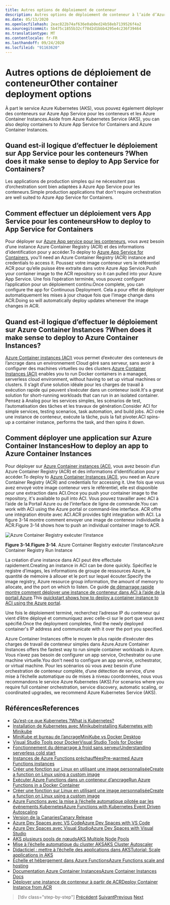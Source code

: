 ```yaml
---
title: Autres options de déploiement de conteneur
description: Autres options de déploiement de conteneur à l’aide d’Azure
ms.date: 05/13/2020
ms.openlocfilehash: 2eac822b74af636e0ab0ed24b58eb7139526f4a2
ms.sourcegitcommit: 5b475c1855b32cf78d2d1bbb4295e4c236f39464
ms.translationtype: MT
ms.contentlocale: fr-FR
ms.lasthandoff: 09/24/2020
ms.locfileid: "91163620"
---
```

# <a name="other-container-deployment-options"></a><span data-ttu-id="efb7e-103">Autres options de déploiement de conteneur</span><span class="sxs-lookup"><span data-stu-id="efb7e-103">Other container deployment options</span></span>

<span data-ttu-id="efb7e-104">À part le service Azure Kubernetes (AKS), vous pouvez également déployer des conteneurs sur Azure App Service pour les conteneurs et les Azure Container Instances.</span><span class="sxs-lookup"><span data-stu-id="efb7e-104">Aside from Azure Kubernetes Service (AKS), you can also deploy containers to Azure App Service for Containers and Azure Container Instances.</span></span>

## <a name="when-does-it-make-sense-to-deploy-to-app-service-for-containers"></a><span data-ttu-id="efb7e-105">Quand est-il logique d’effectuer le déploiement sur App Service pour les conteneurs ?</span><span class="sxs-lookup"><span data-stu-id="efb7e-105">When does it make sense to deploy to App Service for Containers?</span></span>

<span data-ttu-id="efb7e-106">Les applications de production simples qui ne nécessitent pas d’orchestration sont bien adaptées à Azure App Service pour les conteneurs.</span><span class="sxs-lookup"><span data-stu-id="efb7e-106">Simple production applications that don't require orchestration are well suited to Azure App Service for Containers.</span></span>

## <a name="how-to-deploy-to-app-service-for-containers"></a><span data-ttu-id="efb7e-107">Comment effectuer un déploiement vers App Service pour les conteneurs</span><span class="sxs-lookup"><span data-stu-id="efb7e-107">How to deploy to App Service for Containers</span></span>

<span data-ttu-id="efb7e-108">Pour déployer sur [Azure App service pour les conteneurs](https://azure.microsoft.com/services/app-service/containers/), vous avez besoin d’une instance Azure Container Registry (ACR) et des informations d’identification pour y accéder.</span><span class="sxs-lookup"><span data-stu-id="efb7e-108">To deploy to [Azure App Service for Containers](https://azure.microsoft.com/services/app-service/containers/), you'll need an Azure Container Registry (ACR) instance and credentials to access it.</span></span> <span data-ttu-id="efb7e-109">Poussez votre image conteneur vers le référentiel ACR pour qu’elle puisse être extraite dans votre Azure App Service.</span><span class="sxs-lookup"><span data-stu-id="efb7e-109">Push your container image to the ACR repository so it can pulled into your Azure App Service.</span></span> <span data-ttu-id="efb7e-110">Une fois l’opération terminée, vous pouvez configurer l’application pour un déploiement continu.</span><span class="sxs-lookup"><span data-stu-id="efb7e-110">Once complete, you can configure the app for Continuous Deployment.</span></span> <span data-ttu-id="efb7e-111">Cela a pour effet de déployer automatiquement les mises à jour chaque fois que l’image change dans ACR.</span><span class="sxs-lookup"><span data-stu-id="efb7e-111">Doing so will automatically deploy updates whenever the image changes in ACR.</span></span>

## <a name="when-does-it-make-sense-to-deploy-to-azure-container-instances"></a><span data-ttu-id="efb7e-112">Quand est-il logique d’effectuer le déploiement sur Azure Container Instances ?</span><span class="sxs-lookup"><span data-stu-id="efb7e-112">When does it make sense to deploy to Azure Container Instances?</span></span>

<span data-ttu-id="efb7e-113">[Azure Container instances (ACI)](https://azure.microsoft.com/services/container-instances/) vous permet d’exécuter des conteneurs de l’ancrage dans un environnement Cloud géré sans serveur, sans avoir à configurer des machines virtuelles ou des clusters.</span><span class="sxs-lookup"><span data-stu-id="efb7e-113">[Azure Container Instances (ACI)](https://azure.microsoft.com/services/container-instances/) enables you to run Docker containers in a managed, serverless cloud environment, without having to set up virtual machines or clusters.</span></span> <span data-ttu-id="efb7e-114">Il s’agit d’une solution idéale pour les charges de travail à exécution rapide qui peuvent s’exécuter dans un conteneur isolé.</span><span class="sxs-lookup"><span data-stu-id="efb7e-114">It's a great solution for short-running workloads that can run in an isolated container.</span></span> <span data-ttu-id="efb7e-115">Pensez à Analog pour les services simples, les scénarios de test, l’automatisation des tâches et les travaux de génération.</span><span class="sxs-lookup"><span data-stu-id="efb7e-115">Consider ACI for simple services, testing scenarios, task automation, and build jobs.</span></span> <span data-ttu-id="efb7e-116">ACI crée une instance de conteneur, exécute la tâche, puis la fait pivoter.</span><span class="sxs-lookup"><span data-stu-id="efb7e-116">ACI spins-up a container instance, performs the task, and then spins it down.</span></span>

## <a name="how-to-deploy-an-app-to-azure-container-instances"></a><span data-ttu-id="efb7e-117">Comment déployer une application sur Azure Container Instances</span><span class="sxs-lookup"><span data-stu-id="efb7e-117">How to deploy an app to Azure Container Instances</span></span>

<span data-ttu-id="efb7e-118">Pour déployer sur [Azure Container instances (ACI)](/azure/container-instances/), vous avez besoin d’un Azure Container Registry (ACR) et des informations d’identification pour y accéder.</span><span class="sxs-lookup"><span data-stu-id="efb7e-118">To deploy to [Azure Container Instances (ACI)](/azure/container-instances/), you need an Azure Container Registry (ACR) and credentials for accessing it.</span></span> <span data-ttu-id="efb7e-119">Une fois que vous avez envoyé votre image conteneur vers le référentiel, elle est disponible pour une extraction dans ACI.</span><span class="sxs-lookup"><span data-stu-id="efb7e-119">Once you push your container image to the repository, it's available to pull into ACI.</span></span> <span data-ttu-id="efb7e-120">Vous pouvez travailler avec ACI à l’aide de la Portail Azure ou de l’interface de ligne de commande.</span><span class="sxs-lookup"><span data-stu-id="efb7e-120">You can work with ACI using the Azure portal or command-line interface.</span></span> <span data-ttu-id="efb7e-121">ACR offre une intégration étroite avec ACI.</span><span class="sxs-lookup"><span data-stu-id="efb7e-121">ACR provides tight integration with ACI.</span></span> <span data-ttu-id="efb7e-122">La figure 3-14 montre comment envoyer une image de conteneur individuelle à ACR.</span><span class="sxs-lookup"><span data-stu-id="efb7e-122">Figure 3-14 shows how to push an individual container image to ACR.</span></span>

![Azure Container Registry exécuter l’instance](./media/acr-runinstance-contextmenu.png)

<span data-ttu-id="efb7e-124">**Figure 3-14**.</span><span class="sxs-lookup"><span data-stu-id="efb7e-124">**Figure 3-14**.</span></span> <span data-ttu-id="efb7e-125">Azure Container Registry exécuter l’instance</span><span class="sxs-lookup"><span data-stu-id="efb7e-125">Azure Container Registry Run Instance</span></span>

<span data-ttu-id="efb7e-126">La création d’une instance dans ACI peut être effectuée rapidement.</span><span class="sxs-lookup"><span data-stu-id="efb7e-126">Creating an instance in ACI can be done quickly.</span></span> <span data-ttu-id="efb7e-127">Spécifiez le registre d’images, les informations de groupe de ressources Azure, la quantité de mémoire à allouer et le port sur lequel écouter.</span><span class="sxs-lookup"><span data-stu-id="efb7e-127">Specify the image registry, Azure resource group information, the amount of memory to allocate, and the port on which to listen.</span></span> <span data-ttu-id="efb7e-128">Ce guide [de démarrage rapide montre comment déployer une instance de conteneur dans ACI à l’aide de la portail Azure](/azure/container-instances/container-instances-quickstart-portal).</span><span class="sxs-lookup"><span data-stu-id="efb7e-128">This [quickstart shows how to deploy a container instance to ACI using the Azure portal](/azure/container-instances/container-instances-quickstart-portal).</span></span>

<span data-ttu-id="efb7e-129">Une fois le déploiement terminé, recherchez l’adresse IP du conteneur qui vient d’être déployé et communiquez avec celle-ci sur le port que vous avez spécifié.</span><span class="sxs-lookup"><span data-stu-id="efb7e-129">Once the deployment completes, find the newly deployed container's IP address and communicate with it over the port you specified.</span></span>

<span data-ttu-id="efb7e-130">Azure Container Instances offre le moyen le plus rapide d’exécuter des charges de travail de conteneur simples dans Azure.</span><span class="sxs-lookup"><span data-stu-id="efb7e-130">Azure Container Instances offers the fastest way to run simple container workloads in Azure.</span></span> <span data-ttu-id="efb7e-131">Vous n’avez pas besoin de configurer un app service, Orchestrator ou une machine virtuelle.</span><span class="sxs-lookup"><span data-stu-id="efb7e-131">You don't need to configure an app service, orchestrator, or virtual machine.</span></span> <span data-ttu-id="efb7e-132">Pour les scénarios où vous avez besoin d’une orchestration de conteneur complète, d’une détection de service, d’une mise à l’échelle automatique ou de mises à niveau coordonnées, nous vous recommandons le service Azure Kubernetes (AKS).</span><span class="sxs-lookup"><span data-stu-id="efb7e-132">For scenarios where you require full container orchestration, service discovery, automatic scaling, or coordinated upgrades, we recommend Azure Kubernetes Service (AKS).</span></span>

## <a name="references"></a><span data-ttu-id="efb7e-133">Références</span><span class="sxs-lookup"><span data-stu-id="efb7e-133">References</span></span>

- [<span data-ttu-id="efb7e-134">Qu’est-ce que Kubernetes ?</span><span class="sxs-lookup"><span data-stu-id="efb7e-134">What is Kubernetes?</span></span>](https://blog.newrelic.com/engineering/what-is-kubernetes/)
- [<span data-ttu-id="efb7e-135">Installation de Kubernetes avec Minikube</span><span class="sxs-lookup"><span data-stu-id="efb7e-135">Installing Kubernetes with Minikube</span></span>](https://kubernetes.io/docs/setup/learning-environment/minikube/)
- [<span data-ttu-id="efb7e-136">MiniKube et bureau de l’ancrage</span><span class="sxs-lookup"><span data-stu-id="efb7e-136">MiniKube vs Docker Desktop</span></span>](https://medium.com/containers-101/local-kubernetes-for-windows-minikube-vs-docker-desktop-25a1c6d3b766)
- [<span data-ttu-id="efb7e-137">Visual Studio Tools pour Docker</span><span class="sxs-lookup"><span data-stu-id="efb7e-137">Visual Studio Tools for Docker</span></span>](/dotnet/standard/containerized-lifecycle-architecture/design-develop-containerized-apps/visual-studio-tools-for-docker)
- [<span data-ttu-id="efb7e-138">Fonctionnement du démarrage à froid sans serveur</span><span class="sxs-lookup"><span data-stu-id="efb7e-138">Understanding serverless cold start</span></span>](https://azure.microsoft.com/blog/understanding-serverless-cold-start/)
- [<span data-ttu-id="efb7e-139">Instances de Azure Functions préchauffées</span><span class="sxs-lookup"><span data-stu-id="efb7e-139">Pre-warmed Azure Functions instances</span></span>](/azure/azure-functions/functions-premium-plan#pre-warmed-instances)
- [<span data-ttu-id="efb7e-140">Créer une fonction sur Linux en utilisant une image personnalisée</span><span class="sxs-lookup"><span data-stu-id="efb7e-140">Create a function on Linux using a custom image</span></span>](/azure/azure-functions/functions-create-function-linux-custom-image)
- [<span data-ttu-id="efb7e-141">Exécuter Azure Functions dans un conteneur d’ancrage</span><span class="sxs-lookup"><span data-stu-id="efb7e-141">Run Azure Functions in a Docker Container</span></span>](https://markheath.net/post/azure-functions-docker)
- [<span data-ttu-id="efb7e-142">Créer une fonction sur Linux en utilisant une image personnalisée</span><span class="sxs-lookup"><span data-stu-id="efb7e-142">Create a function on Linux using a custom image</span></span>](/azure/azure-functions/functions-create-function-linux-custom-image)
- [<span data-ttu-id="efb7e-143">Azure Functions avec la mise à l’échelle automatique pilotée par les événements Kubernetes</span><span class="sxs-lookup"><span data-stu-id="efb7e-143">Azure Functions with Kubernetes Event Driven Autoscaling</span></span>](/azure/azure-functions/functions-kubernetes-keda)
- [<span data-ttu-id="efb7e-144">Version de la Canaries</span><span class="sxs-lookup"><span data-stu-id="efb7e-144">Canary Release</span></span>](https://martinfowler.com/bliki/CanaryRelease.html)
- [<span data-ttu-id="efb7e-145">Azure Dev Spaces avec VS Code</span><span class="sxs-lookup"><span data-stu-id="efb7e-145">Azure Dev Spaces with VS Code</span></span>](/azure/dev-spaces/quickstart-netcore)
- [<span data-ttu-id="efb7e-146">Azure Dev Spaces avec Visual Studio</span><span class="sxs-lookup"><span data-stu-id="efb7e-146">Azure Dev Spaces with Visual Studio</span></span>](/azure/dev-spaces/quickstart-netcore-visualstudio)
- [<span data-ttu-id="efb7e-147">AKS plusieurs pools de nœuds</span><span class="sxs-lookup"><span data-stu-id="efb7e-147">AKS Multiple Node Pools</span></span>](/azure/aks/use-multiple-node-pools)
- [<span data-ttu-id="efb7e-148">Mise à l’échelle automatique du cluster AKS</span><span class="sxs-lookup"><span data-stu-id="efb7e-148">AKS Cluster Autoscaler</span></span>](/azure/aks/cluster-autoscaler)
- [<span data-ttu-id="efb7e-149">Didacticiel : mettre à l’échelle des applications dans AKS</span><span class="sxs-lookup"><span data-stu-id="efb7e-149">Tutorial: Scale applications in AKS</span></span>](/azure/aks/tutorial-kubernetes-scale)
- [<span data-ttu-id="efb7e-150">Échelle et hébergement dans Azure Functions</span><span class="sxs-lookup"><span data-stu-id="efb7e-150">Azure Functions scale and hosting</span></span>](/azure/azure-functions/functions-scale)
- [<span data-ttu-id="efb7e-151">Documentation Azure Container Instances</span><span class="sxs-lookup"><span data-stu-id="efb7e-151">Azure Container Instances Docs</span></span>](/azure/container-instances/)
- [<span data-ttu-id="efb7e-152">Déployer une instance de conteneur à partir de ACR</span><span class="sxs-lookup"><span data-stu-id="efb7e-152">Deploy Container Instance from ACR</span></span>](/azure/container-instances/container-instances-using-azure-container-registry#deploy-with-azure-portal)

>[!div class="step-by-step"]
><span data-ttu-id="efb7e-153">[Précédent](scale-containers-serverless.md) 
> [Suivant](communication-patterns.md)</span><span class="sxs-lookup"><span data-stu-id="efb7e-153">[Previous](scale-containers-serverless.md)
[Next](communication-patterns.md)</span></span>
